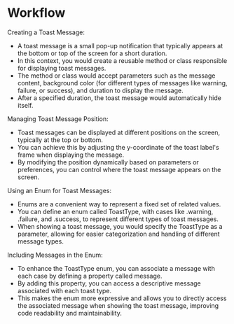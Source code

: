 # Workflow

Creating a Toast Message:
- A toast message is a small pop-up notification that typically appears at the bottom or top of the screen for a short duration.
- In this context, you would create a reusable method or class responsible for displaying toast messages.
- The method or class would accept parameters such as the message content, background color (for different types of messages like warning, failure, or success), and duration to display the message.
- After a specified duration, the toast message would automatically hide itself.

Managing Toast Message Position:
- Toast messages can be displayed at different positions on the screen, typically at the top or bottom.
- You can achieve this by adjusting the y-coordinate of the toast label's frame when displaying the message.
- By modifying the position dynamically based on parameters or preferences, you can control where the toast message appears on the screen.

Using an Enum for Toast Messages:
- Enums are a convenient way to represent a fixed set of related values.
- You can define an enum called ToastType, with cases like .warning, .failure, and .success, to represent different types of toast messages.
- When showing a toast message, you would specify the ToastType as a parameter, allowing for easier categorization and handling of different message types.

Including Messages in the Enum:
- To enhance the ToastType enum, you can associate a message with each case by defining a property called message.
- By adding this property, you can access a descriptive message associated with each toast type.
- This makes the enum more expressive and allows you to directly access the associated message when showing the toast message, improving code readability and maintainability.

